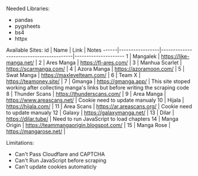 Needed Libraries:
- pandas
- pygsheets
- bs4
- httpx

Available Sites:
id	|      Name		|		Link			            |	Notes
------|-----------------|-----------------------------------------|---------------------
1	| Mangalek		| https://like-manga.net/		      |
2	| Ares Manga	| https://fl-ares.com/			      |
3	| Manhua Scarlet	| https://scarmanga.com/		      |
4	| Azora Manga	| https://azoramoon.com/		      |
5	| Swat Manga	| https://maxlevelteam.com/			      |
6	| Team X		| https://teamoney.site/		      |
7	| Gmanga		| https://gmanga.app/			      | This site stoped working after collecting manga's links but before writing the scraping code
8	| Thunder Scans	| https://thunderscans.com/		      |
9	| Area Manga	| https://www.areascans.net/		      | Cookie need to update manualy
10	| Hijala		| https://hijala.com/			      |
11	| Area Scans	| https://ar.areascans.org/		      | Cookie need to update manualy
12	| Galaxy		| https://galaxymanga.net/		      |
13	| Dilar		| https://dilar.tube/			      | Need to run JavaScript to load chapters
14	| Manga Origin	| https://teammangaorigin.blogspot.com/	|
15	| Manga Rose	| https://mangarose.net/			|


Limitations:
- Can't Pass Cloudflare and CAPTCHA
- Can't Run JavaScript before scraping
- Can't update cookies automaticly
